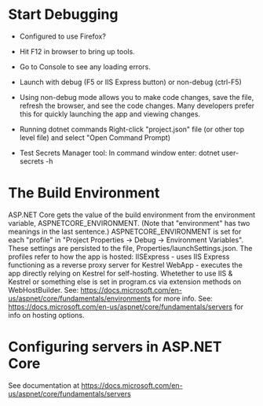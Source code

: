 # Start Debugging

* Configured to use Firefox?
* Hit F12 in browser to bring up tools.
* Go to Console to see any loading errors.

* Launch with debug (F5 or IIS Express button) or non-debug (ctrl-F5)

* Using non-debug mode allows you to make code changes, save the file, refresh the browser, and see the code changes.
 Many developers prefer this for quickly launching the app and viewing changes.

 * Running dotnet commands
   Right-click "project.json" file (or other top level file) and select "Open Command Prompt)

* Test Secrets Manager tool: In command window enter: dotnet user-secrets -h

# The Build Environment

ASP.NET Core gets the value of the build environment from the environment variable, ASPNETCORE_ENVIRONMENT.
(Note that "environment" has two meanings in the last sentence.)
ASPNETCORE_ENVIRONMENT is set for each "profile" in "Project Properties -> Debug -> Environment Variables".
These settings are persisted to the file, Properties/launchSettings.json.
    The profiles refer to how the app is hosted:
    IISExpress  - uses IIS Express functioning as a reverse proxy server for Kestrel
    WebApp      - executes the app directly relying on Kestrel for self-hosting.
Whetether to use IIS & Kestrel or something else is set in program.cs via extension methods on WebHostBuilder.
See: https://docs.microsoft.com/en-us/aspnet/core/fundamentals/environments for more info.
See: https://docs.microsoft.com/en-us/aspnet/core/fundamentals/servers for info on hosting options.


# Configuring servers in ASP.NET Core

See documentation at https://docs.microsoft.com/en-us/aspnet/core/fundamentals/servers